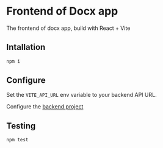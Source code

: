 # Frontend of Docx app

The frontend of docx app, build with React + Vite

## Intallation

```sh
npm i
```

## Configure

Set the `VITE_API_URL` env variable to your backend API URL.

Configure the [backend project](../backend/README.md)

## Testing

```sh
npm test
```
